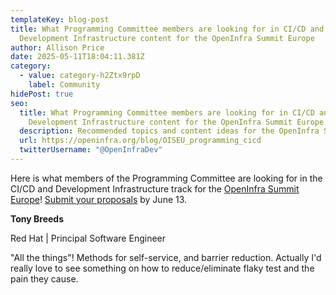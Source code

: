 ```yaml
---
templateKey: blog-post
title: What Programming Committee members are looking for in CI/CD and
  Development Infrastructure content for the OpenInfra Summit Europe
author: Allison Price
date: 2025-05-11T18:04:11.381Z
category:
  - value: category-h2Ztx9rpD
    label: Community
hidePost: true
seo:
  title: What Programming Committee members are looking for in CI/CD and
    Development Infrastructure content for the OpenInfra Summit Europe
  description: Recommended topics and content ideas for the OpenInfra Summit Europe
  url: https://openinfra.org/blog/OISEU_programming_cicd
  twitterUsername: "@OpenInfraDev"
---
```

Here is what members of the Programming Committee are looking for in the CI/CD and Development Infrastructure track for the [OpenInfra Summit Europe](https://summit2025.openinfra.org/)! [Submit your proposals](https://summit2025.openinfra.org/cfp/) by June 13.

**Tony Breeds** 

Red Hat | Principal Software Engineer

"All the things"!  Methods for self-service, and barrier reduction.  Actually I'd really love to see something on how to reduce/eliminate flaky test and the pain they cause.